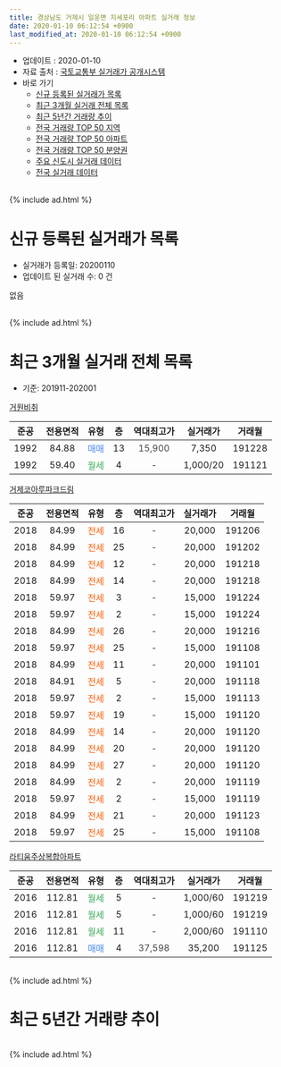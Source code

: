 ```yaml
---
title: 경상남도 거제시 일운면 지세포리 아파트 실거래 정보
date: 2020-01-10 06:12:54 +0900
last_modified_at: 2020-01-10 06:12:54 +0900
---
```


* 업데이트 : 2020-01-10
* 자료 출처 : [국토교통부 실거래가 공개시스템](http://rt.molit.go.kr)
* 바로 가기
    * [신규 등록된 실거래가 목록](#신규-등록된-실거래가-목록)
    * [최근 3개월 실거래 전체 목록](#최근-3개월-실거래-전체-목록)
    * [최근 5년간 거래량 추이](#최근-5년간-거래량-추이)
    * [전국 거래량 TOP 50 지역](https://inasie.github.io/apt-trade-info/최근-3개월-전국에서-가장-거래가-많이-발생한-지역)
    * [전국 거래량 TOP 50 아파트](https://inasie.github.io/apt-trade-info/최근-3개월-전국에서-가장-거래가-많이-발생한-아파트)
    * [전국 거래량 TOP 50 분양권](https://inasie.github.io/apt-trade-info/최근-3개월-전국에서-가장-거래가-많이-발생한-분양권)
    * [주요 신도시 실거래 데이터](https://inasie.github.io/apt-trade-info/주요-신도시)
    * [전국 실거래 데이터](https://inasie.github.io/apt-trade-info/전국)
<br>
{% include ad.html %}
<br>

# 신규 등록된 실거래가 목록
* 실거래가 등록일: 20200110
* 업데이트 된 실거래 수: 0 건

없음

<br>
{% include ad.html %}
<br>

# 최근 3개월 실거래 전체 목록
* 기준: 201911-202001


[거원비취](https://search.naver.com/search.naver?query=%EA%B2%BD%EC%83%81%EB%82%A8%EB%8F%84+%EA%B1%B0%EC%A0%9C%EC%8B%9C+%EC%9D%BC%EC%9A%B4%EB%A9%B4+%EC%A7%80%EC%84%B8%ED%8F%AC%EB%A6%AC+%EA%B1%B0%EC%9B%90%EB%B9%84%EC%B7%A8)

|준공|전용면적|유형|층|역대최고가|실거래가|거래월|
|:---:|:---:|:---:|:---:|:---:|:---:|:---:|
|1992|84.88|<span style="color:#4285f3">매매</span>|13|<span style="color:#444444">15,900</span>|7,350|191228|
|1992|59.40|<span style="color:#34a853">월세</span>|4|<span style="color:#444444">-</span>|1,000/20|191121|

[거제코아루파크드림](https://search.naver.com/search.naver?query=%EA%B2%BD%EC%83%81%EB%82%A8%EB%8F%84+%EA%B1%B0%EC%A0%9C%EC%8B%9C+%EC%9D%BC%EC%9A%B4%EB%A9%B4+%EC%A7%80%EC%84%B8%ED%8F%AC%EB%A6%AC+%EA%B1%B0%EC%A0%9C%EC%BD%94%EC%95%84%EB%A3%A8%ED%8C%8C%ED%81%AC%EB%93%9C%EB%A6%BC)

|준공|전용면적|유형|층|역대최고가|실거래가|거래월|
|:---:|:---:|:---:|:---:|:---:|:---:|:---:|
|2018|84.99|<span style="color:#ff5a00">전세</span>|16|<span style="color:#444444">-</span>|20,000|191206|
|2018|84.99|<span style="color:#ff5a00">전세</span>|25|<span style="color:#444444">-</span>|20,000|191202|
|2018|84.99|<span style="color:#ff5a00">전세</span>|12|<span style="color:#444444">-</span>|20,000|191218|
|2018|84.99|<span style="color:#ff5a00">전세</span>|14|<span style="color:#444444">-</span>|20,000|191218|
|2018|59.97|<span style="color:#ff5a00">전세</span>|3|<span style="color:#444444">-</span>|15,000|191224|
|2018|59.97|<span style="color:#ff5a00">전세</span>|2|<span style="color:#444444">-</span>|15,000|191224|
|2018|84.99|<span style="color:#ff5a00">전세</span>|26|<span style="color:#444444">-</span>|20,000|191216|
|2018|59.97|<span style="color:#ff5a00">전세</span>|25|<span style="color:#444444">-</span>|15,000|191108|
|2018|84.99|<span style="color:#ff5a00">전세</span>|11|<span style="color:#444444">-</span>|20,000|191101|
|2018|84.91|<span style="color:#ff5a00">전세</span>|5|<span style="color:#444444">-</span>|20,000|191118|
|2018|59.97|<span style="color:#ff5a00">전세</span>|2|<span style="color:#444444">-</span>|15,000|191113|
|2018|59.97|<span style="color:#ff5a00">전세</span>|19|<span style="color:#444444">-</span>|15,000|191120|
|2018|84.99|<span style="color:#ff5a00">전세</span>|14|<span style="color:#444444">-</span>|20,000|191120|
|2018|84.99|<span style="color:#ff5a00">전세</span>|20|<span style="color:#444444">-</span>|20,000|191120|
|2018|84.99|<span style="color:#ff5a00">전세</span>|27|<span style="color:#444444">-</span>|20,000|191120|
|2018|84.99|<span style="color:#ff5a00">전세</span>|2|<span style="color:#444444">-</span>|20,000|191119|
|2018|59.97|<span style="color:#ff5a00">전세</span>|2|<span style="color:#444444">-</span>|15,000|191119|
|2018|84.99|<span style="color:#ff5a00">전세</span>|21|<span style="color:#444444">-</span>|20,000|191123|
|2018|59.97|<span style="color:#ff5a00">전세</span>|25|<span style="color:#444444">-</span>|15,000|191108|

[라티움주상복합아파트](https://search.naver.com/search.naver?query=%EA%B2%BD%EC%83%81%EB%82%A8%EB%8F%84+%EA%B1%B0%EC%A0%9C%EC%8B%9C+%EC%9D%BC%EC%9A%B4%EB%A9%B4+%EC%A7%80%EC%84%B8%ED%8F%AC%EB%A6%AC+%EB%9D%BC%ED%8B%B0%EC%9B%80%EC%A3%BC%EC%83%81%EB%B3%B5%ED%95%A9%EC%95%84%ED%8C%8C%ED%8A%B8)

|준공|전용면적|유형|층|역대최고가|실거래가|거래월|
|:---:|:---:|:---:|:---:|:---:|:---:|:---:|
|2016|112.81|<span style="color:#34a853">월세</span>|5|<span style="color:#444444">-</span>|1,000/60|191219|
|2016|112.81|<span style="color:#34a853">월세</span>|5|<span style="color:#444444">-</span>|1,000/60|191219|
|2016|112.81|<span style="color:#34a853">월세</span>|11|<span style="color:#444444">-</span>|2,000/60|191110|
|2016|112.81|<span style="color:#4285f3">매매</span>|4|<span style="color:#444444">37,598</span>|35,200|191125|


<br>
{% include ad.html %}
<br>

# 최근 5년간 거래량 추이


<div style="width:100%;">
    <canvas id="deal_progress" height="200"></canvas>
</div>

<script>
new Chart(document.getElementById("deal_progress"), {
    type: 'line',
    data: {
        labels: ['201501','201502','201503','201504','201505','201506','201507','201508','201509','201510','201511','201512','201601','201602','201603','201604','201605','201606','201607','201608','201609','201610','201611','201612','201701','201702','201703','201704','201705','201706','201707','201708','201709','201710','201711','201712','201801','201802','201803','201804','201805','201806','201807','201808','201809','201810','201811','201812','201901','201902','201903','201904','201905','201906','201907','201908','201909','201910','201911','201912','202001'],
        datasets: [{
            label: '매매',
            pointRadius: 1,
            data: [0, 2, 2, 0, 0, 1, 0, 0, 1, 0, 0, 1, 0, 3, 1, 0, 1, 0, 1, 6, 0, 1, 1, 1, 0, 2, 0, 0, 0, 0, 0, 3, 0, 0, 0, 0, 1, 0, 0, 4, 0, 0, 0, 0, 1, 3, 2, 3, 2, 4, 0, 1, 0, 1, 0, 1, 0, 0, 1, 1, 0],
            borderColor: "rgba(255, 201, 14, 1)",
            backgroundColor: "rgba(255, 201, 14, 0.5)",
            fill: false,
            lineTension: 0
        },{
            label: '전월세',
            pointRadius: 1,
            data: [0, 0, 0, 0, 0, 0, 0, 0, 1, 2, 0, 0, 0, 2, 0, 0, 0, 0, 3, 1, 1, 1, 0, 0, 0, 1, 1, 1, 1, 0, 1, 0, 0, 1, 1, 0, 0, 1, 1, 0, 3, 0, 1, 0, 0, 1, 7, 5, 7, 10, 25, 13, 17, 11, 10, 12, 8, 12, 14, 9, 0],
            borderColor: "rgba(0, 141, 185, 1)",
            backgroundColor: "rgba(0, 141, 185, 0.5)",
            fill: false,
            lineTension: 0
        }
        ]
    },
    options: {
        responsive: true,
        title: {
            display: false
        },
        tooltips: {
            mode: 'index',
            intersect: false
        },
        hover: {
            mode: 'nearest',
            intersect: true
        },
        scales: {
            xAxes: [{
                display: true,
                scaleLabel: {
                    display: true,
                    labelString: '년/월'
                }
            }],
            yAxes: [{
                display: true,
                ticks: {
                    suggestedMin: 0,
                },
                scaleLabel: {
                    display: true,
                    labelString: '실거래 수'
                }
            }]
        }
    }
});

</script>


<br>
{% include ad.html %}
<br>

